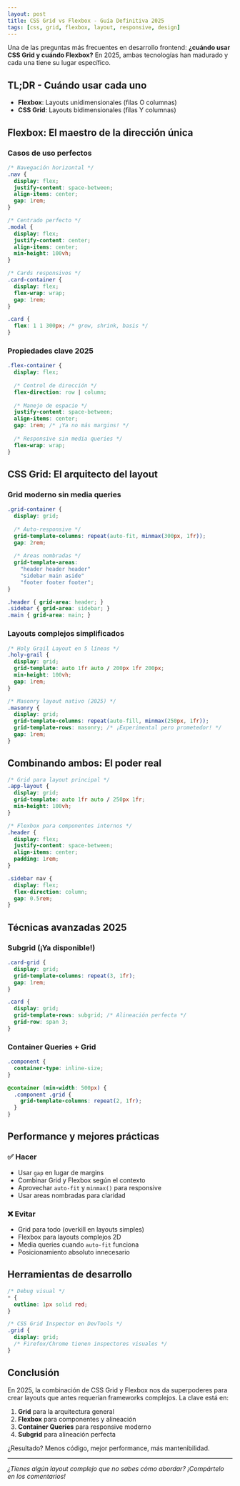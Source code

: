```yaml
---
layout: post
title: CSS Grid vs Flexbox - Guía Definitiva 2025
tags: [css, grid, flexbox, layout, responsive, design]
---
```


Una de las preguntas más frecuentes en desarrollo frontend: **¿cuándo usar CSS Grid y cuándo Flexbox?** En 2025, ambas tecnologías han madurado y cada una tiene su lugar específico.

## TL;DR - Cuándo usar cada uno

- **Flexbox**: Layouts unidimensionales (filas O columnas)
- **CSS Grid**: Layouts bidimensionales (filas Y columnas)

## Flexbox: El maestro de la dirección única

### Casos de uso perfectos
```css
/* Navegación horizontal */
.nav {
  display: flex;
  justify-content: space-between;
  align-items: center;
  gap: 1rem;
}

/* Centrado perfecto */
.modal {
  display: flex;
  justify-content: center;
  align-items: center;
  min-height: 100vh;
}

/* Cards responsivos */
.card-container {
  display: flex;
  flex-wrap: wrap;
  gap: 1rem;
}

.card {
  flex: 1 1 300px; /* grow, shrink, basis */
}
```

### Propiedades clave 2025
```css
.flex-container {
  display: flex;
  
  /* Control de dirección */
  flex-direction: row | column;
  
  /* Manejo de espacio */
  justify-content: space-between;
  align-items: center;
  gap: 1rem; /* ¡Ya no más margins! */
  
  /* Responsive sin media queries */
  flex-wrap: wrap;
}
```

## CSS Grid: El arquitecto del layout

### Grid moderno sin media queries
```css
.grid-container {
  display: grid;
  
  /* Auto-responsive */
  grid-template-columns: repeat(auto-fit, minmax(300px, 1fr));
  gap: 2rem;
  
  /* Areas nombradas */
  grid-template-areas: 
    "header header header"
    "sidebar main aside"
    "footer footer footer";
}

.header { grid-area: header; }
.sidebar { grid-area: sidebar; }
.main { grid-area: main; }
```

### Layouts complejos simplificados
```css
/* Holy Grail Layout en 5 líneas */
.holy-grail {
  display: grid;
  grid-template: auto 1fr auto / 200px 1fr 200px;
  min-height: 100vh;
  gap: 1rem;
}

/* Masonry layout nativo (2025) */
.masonry {
  display: grid;
  grid-template-columns: repeat(auto-fill, minmax(250px, 1fr));
  grid-template-rows: masonry; /* ¡Experimental pero prometedor! */
  gap: 1rem;
}
```

## Combinando ambos: El poder real

```css
/* Grid para layout principal */
.app-layout {
  display: grid;
  grid-template: auto 1fr auto / 250px 1fr;
  min-height: 100vh;
}

/* Flexbox para componentes internos */
.header {
  display: flex;
  justify-content: space-between;
  align-items: center;
  padding: 1rem;
}

.sidebar nav {
  display: flex;
  flex-direction: column;
  gap: 0.5rem;
}
```

## Técnicas avanzadas 2025

### Subgrid (¡Ya disponible!)
```css
.card-grid {
  display: grid;
  grid-template-columns: repeat(3, 1fr);
  gap: 1rem;
}

.card {
  display: grid;
  grid-template-rows: subgrid; /* Alineación perfecta */
  grid-row: span 3;
}
```

### Container Queries + Grid
```css
.component {
  container-type: inline-size;
}

@container (min-width: 500px) {
  .component .grid {
    grid-template-columns: repeat(2, 1fr);
  }
}
```

## Performance y mejores prácticas

### ✅ Hacer
- Usar `gap` en lugar de margins
- Combinar Grid y Flexbox según el contexto
- Aprovechar `auto-fit` y `minmax()` para responsive
- Usar areas nombradas para claridad

### ❌ Evitar
- Grid para todo (overkill en layouts simples)
- Flexbox para layouts complejos 2D
- Media queries cuando `auto-fit` funciona
- Posicionamiento absoluto innecesario

## Herramientas de desarrollo

```css
/* Debug visual */
* {
  outline: 1px solid red;
}

/* CSS Grid Inspector en DevTools */
.grid {
  display: grid;
  /* Firefox/Chrome tienen inspectores visuales */
}
```

## Conclusión

En 2025, la combinación de CSS Grid y Flexbox nos da superpoderes para crear layouts que antes requerían frameworks complejos. La clave está en:

1. **Grid** para la arquitectura general
2. **Flexbox** para componentes y alineación
3. **Container Queries** para responsive moderno
4. **Subgrid** para alineación perfecta

¿Resultado? Menos código, mejor performance, más mantenibilidad.

---
*¿Tienes algún layout complejo que no sabes cómo abordar? ¡Compártelo en los comentarios!*